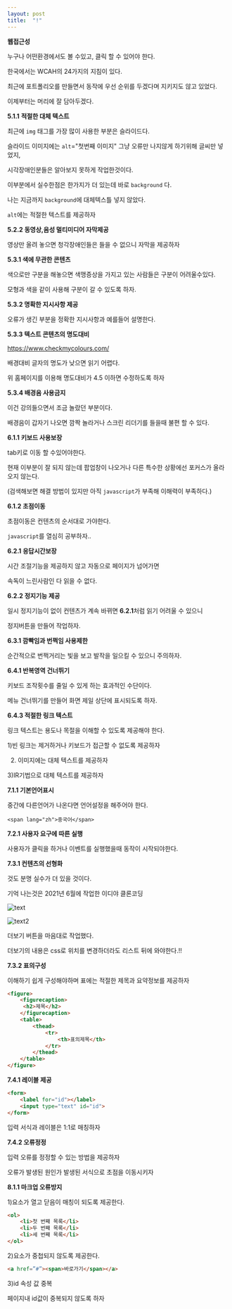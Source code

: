```yaml
---
layout: post
title:  "!"
---
```


**웹접근성**

누구나 어떤환경에서도 볼 수있고, 클릭 할 수 있어야 한다.

한국에서는 WCAH의 24가지의 지침이 있다.



최근에 포트폴리오를 만들면서 동작에 우선 순위를 두겠다며 지키지도 않고 있었다.

이제부터는 머리에 잘 담아두겠다.



**5.1.1** **적절한 대체 텍스트**

최근에 `img` 태그를 가장 많이 사용한 부분은 슬라이드다.

슬라이드 이미지에는 `alt`="첫번째 이미지"  그냥 오류만 나지않게 하기위해 글씨만 넣었지,

시각장애인분들은 알아보지 못하게 작업한것이다.

이부분에서 실수한점은 한가지가 더 있는데 바로 `background` 다.

나는 지금까지 `background`에 대체텍스틀 넣지 않았다.

`alt`에는 적절한 텍스트를 제공하자



**5.2.2 동영상,음성 멀티미디어 자막제공**

영상만 올려 놓으면 청각장애인들은 들을 수 없으니 자막을 제공하자





**5.3.1 색에 무관한 콘텐츠**

색으로만 구분을 해놓으면 색맹증상을 가지고 있는 사람들은 구분이 어려울수있다.

모형과 색을 같이 사용해 구분이 갈 수 있도록 하자.



**5.3.2 명확한 지시사항 제공** 

오류가 생긴 부분을 정확한 지시사항과 예를들어 설명한다.



**5.3.3 텍스트 콘텐츠의 명도대비**

https://www.checkmycolours.com/ 

배경대비 글자의 명도가 낮으면 읽기 어렵다.

위 홈페이지를 이용해 명도대비가 4.5 이하면 수정하도록 하자



**5.3.4 배경음 사용금지**  

이건 강의들으면서 조금 놀랐던 부분이다.

배경음이 갑자기 나오면 깜짝 놀라거나 스크린 리더기를 들을때 불편 할 수 있다.



**6.1.1 키보드 사용보장**

tab키로 이동 할 수있어야한다.

현재 이부분이 잘 되지 않는데 팝업창이 나오거나 다른 특수한 상황에선 포커스가 올라오지 않는다.

(검색해보면 해결 방법이 있지만 아직 `javascript`가 부족해 이해력이 부족하다.)



**6.1.2 초점이동**

초점이동은 컨텐츠의 순서대로 가야한다.

`javascript`를 열심히 공부하자..



 **6.2.1 응답시간보장**

시간 조절기능을 제공하지 않고 자동으로 페이지가 넘어가면 

속독이 느린사람인 다 읽을 수 없다.



**6.2.2 정지기능 제공**

일시 정지기능이 없이 컨텐츠가 계속 바뀌면 **6.2.1**처럼 읽기 어려울 수 있으니

정지버튼을 만들어 작업하자.



**6.3.1 깜빡임과 번쩍임 사용제한**

순간적으로 번쩍거리는 빛을 보고 발작을 일으킬 수 있으니 주의하자.



**6.4.1 반복영역 건너뛰기**

키보드 조작횟수를 줄일 수 있게 하는 효과적인 수단이다.

메뉴 건너뛰기를 만들어 화면 제일 상단에 표시되도록 하자.



**6.4.3 적절한 링크 텍스트**

링크 텍스트는 용도나 목절을 이해할 수 있도록 제공해야 한다.

1)빈 링크는 제거하거나 키보드가 접근할 수 없도록 제공하자

2) 이미지에는 대체 텍스트를 제공하자

3)IR기법으로 대체 텍스트를 제공하자 





**7.1.1 기본언어표시**

중간에 다른언어가 나온다면 언어설정을 해주어야 한다.

````ht
<span lang="zh">중국어</span>
````





**7.2.1 사용자 요구에 따른 실행**

사용자가 클릭을 하거나 이벤트를 실행했을때 동작이 시작되야한다.





**7.3.1 컨텐츠의 선형화**

것도 분명 실수가 더 있을 것이다.

기억 나는것은 2021년 6월에 작업한 이디야 클론코딩 

![text](C:\Users\Gyu\Desktop\깃허브\2021.07.05\text.JPG)

![text2](C:\Users\Gyu\Desktop\깃허브\2021.07.05\text2.JPG)



더보기 버튼을 마음대로 작업했다.

더보기의 내용은 css로 위치를 변경하더라도 리스트 뒤에 와야한다.!!



**7.3.2 표의구성**

이해하기 쉽게 구성해야하며 표에는 적절한 제목과 요약정보를 제공하자

````HTML
<figure>
	<figurecaption>
     <h2>제목</h2>
    </figurecaption>
    <table>
        <thead>
        	<tr>
            	<th>표의제목</th>
            </tr>
        </thead>
    </table>
</figure>
````





**7.4.1 레이블 제공**

````html
<form>
    <label for="id"></label>
    <input type="text" id="id">
</form>
````

입력 서식과 레이블은 1:1로 매칭하자



**7.4.2 오류정정**

입력 오류를 정정할 수 있는 방법을 제공하자

오류가 발생된 원인가 발생된 서식으로 초점을 이동시키자



**8.1.1 마크업 오류방지**

1)요소가 열고 닫음이 매칭이 되도록 제공한다.

````html
<ol>
    <li>첫 번째 목록</li>
    <li>두 번째 목록</li>
    <li>세 번째 목록</li>
</ol>
````



2)요소가 중첩되지 않도록 제공한다.

````html
<a href=”#”><span>바로가기</span></a>
````



3)id 속성 값 중복

페이지내 id값이 중복되지 않도록 하자


